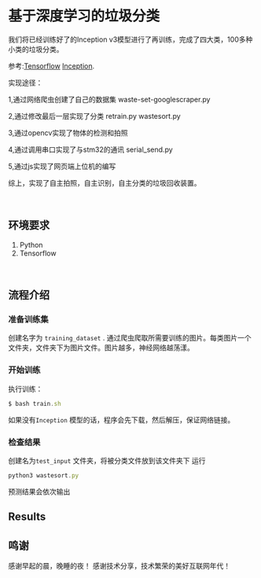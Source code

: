 # 基于深度学习的垃圾分类

我们将已经训练好了的Inception v3模型进行了再训练，完成了四大类，100多种小类的垃圾分类。

参考:[Tensorflow](https://www.tensorflow.org/)
[Inception](https://research.googleblog.com/2016/03/train-your-own-image-classifier-with.html).

实现途径：

1,通过网络爬虫创建了自己的数据集 waste-set-googlescraper.py

2,通过修改最后一层实现了分类  retrain.py wastesort.py

3,通过opencv实现了物体的检测和拍照

4,通过调用串口实现了与stm32的通讯 serial_send.py

5,通过js实现了网页端上位机的编写 

综上，实现了自主拍照，自主识别，自主分类的垃圾回收装置。

<br/>

## 环境要求

1. Python
2. Tensorflow
<br/>

## 流程介绍

### 准备训练集 
创建名字为 ``training_dataset`` . 通过爬虫爬取所需要训练的图片。每类图片一个文件夹，文件夹下为图片文件。图片越多，神经网络越荡漾。

### 开始训练

执行训练：
```javascript
$ bash train.sh
```
如果没有``Inception`` 模型的话，程序会先下载，然后解压，保证网络链接。

### 检查结果
创建名为``test_input`` 文件夹，将被分类文件放到该文件夹下 
运行

```javascript
python3 wastesort.py
```

预测结果会依次输出



## Results




## 鸣谢
感谢早起的晨，晚睡的夜！
感谢技术分享，技术繁荣的美好互联网年代！
